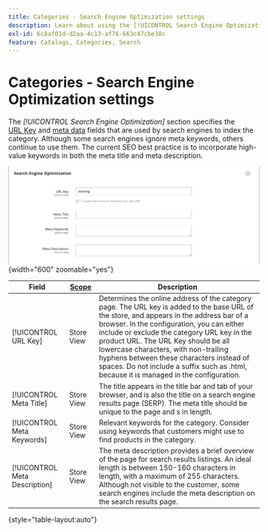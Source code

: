 ```yaml
---
title: Categories - Search Engine Optimization settings
description: Learn about using the [!UICONTROL Search Engine Optimization] settings to define the URL key and metadata fields that are used by search engines to index the category.
exl-id: 6c8af01d-d2aa-4c13-af76-663c47cbe38c
feature: Catalogs, Categories, Search
---
```

# Categories - Search Engine Optimization settings

The _[!UICONTROL Search Engine Optimization]_ section specifies the [URL Key](catalog-urls.md) and [meta data](../merchandising-promotions/meta-data.md) fields that are used by search engines to index the category. Although some search engines ignore meta keywords, others continue to use them. The current SEO best practice is to incorporate high-value keywords in both the meta title and meta description.

![Search Engine Optimization](./assets/categories-search-engine-optimization.png){width="600" zoomable="yes"}

|Field|[Scope](../getting-started/websites-stores-views.md#scope-settings)| Description |
|--- |--- |----------------------------------------------------|
|[!UICONTROL URL Key]|Store View| Determines the online address of the category page. The URL key is added to the base URL of the store, and appears in the address bar of a browser. In the configuration, you can either include or exclude the category URL key in the product URL. The URL Key should be all lowercase characters, with non-trailing hyphens between these characters instead of spaces. Do not include a suffix such as .html, because it is managed in the configuration. |
|[!UICONTROL Meta Title]|Store View| The title appears in the title bar and tab of your browser, and is also the title on a search engine results page (SERP). The meta title should be unique to the page and s in length. |
|[!UICONTROL Meta Keywords]|Store View| Relevant keywords for the category. Consider using keywords that customers might use to find products in the category. |
|[!UICONTROL Meta Description]|Store View| The meta description provides a brief overview of the page for search results listings. An ideal length is between 150-160 characters in length, with a maximum of 255 characters. Although not visible to the customer, some search engines include the meta description on the search results page. |

{style="table-layout:auto"}
